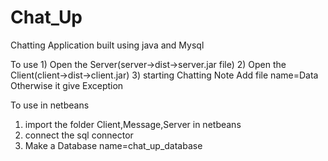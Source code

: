 # Chat_Up
Chatting Application built  using java and Mysql

To use 1) Open the Server(server->dist->server.jar file) 2) Open the Client(client->dist->client.jar) 3) starting Chatting 
Note Add file name=Data Otherwise it give Exception

To use in netbeans
1) import the folder Client,Message,Server in netbeans
2) connect the sql connector 
3) Make a Database name=chat_up_database
